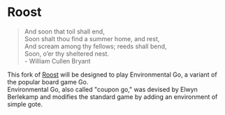 # Roost

>And soon that toil shall end,\
>Soon shalt thou find a summer home, and rest,\
>And scream among thy fellows; reeds shall bend,\
>Soon, o’er thy sheltered nest.\
>\- William Cullen Bryant

This fork of [Roost](https://github.com/jchiu342/roost) will be designed to play Environmental Go, a variant of the popular board game Go.\
Environmental Go, also called "coupon go," was devised by Elwyn Berlekamp and modifies the standard game by adding an environment of simple gote.
